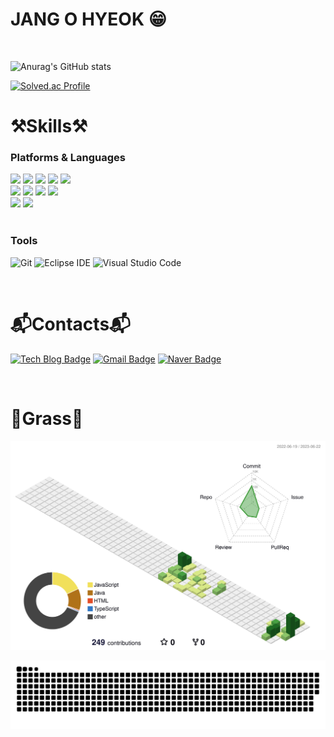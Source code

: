 # JANG O HYEOK 😁

<br/>

![Anurag's GitHub stats](https://github-readme-stats-flax-nine-40.vercel.app/api?username=JangBar&show_icons=true&theme=transparent)
                         
[![Solved.ac Profile](http://mazassumnida.wtf/api/v2/generate_badge?boj=jang_bar)](https://solved.ac/jang_bar/)
<br/>

# ⚒️Skills⚒️

 <div>
  
### Platforms & Languages  
          
<img src="https://img.shields.io/badge/JAVA-007396?style=for-the-badge&logo=java&logoColor=white">
<img src="https://img.shields.io/badge/Spring-6DB33F?style=for-the-badge&logo=Spring&logoColor=white">
<img src="https://img.shields.io/badge/springboot-6DB33F?style=for-the-badge&logo=Spring&logoColor=white">
<img src="https://img.shields.io/badge/oracle-F80000?style=for-the-badge&logo=oracle&logoColor=white">
<img src="https://img.shields.io/badge/mysql-4479A1?style=for-the-badge&logo=mysql&logoColor=white">
<br/>
<img src="https://img.shields.io/badge/html-E34F26?style=for-the-badge&logo=html5&logoColor=white">
<img src="https://img.shields.io/badge/css-1572B6?style=for-the-badge&logo=css3&logoColor=white">
<img src="https://img.shields.io/badge/javascript-F7DF1E?style=for-the-badge&logo=javascript&logoColor=black">
<img src="https://img.shields.io/badge/bootstrap-7952B3?style=for-the-badge&logo=bootstrap&logoColor=white">
<br/>
<img src="https://img.shields.io/badge/github-181717?style=for-the-badge&logo=github&logoColor=white">
<img src="https://img.shields.io/badge/aws-232F3E?style=for-the-badge&logo=aws&logoColor=white">
</div>

<br/>

### Tools
![Git](https://img.shields.io/badge/Git-F05032.svg?&style=for-the-badge&logo=Git&logoColor=white)
![Eclipse IDE](https://img.shields.io/badge/Eclipse%20IDE-2C2255.svg?&style=for-the-badge&logo=Eclipse%20IDE&logoColor=white)
![Visual Studio Code](https://img.shields.io/badge/Visual%20Studio%20Code-007ACC.svg?&style=for-the-badge&logo=Visual%20Studio%20Code&logoColor=white)

<br/>

# 📬Contacts📬  
[![Tech Blog Badge](http://img.shields.io/badge/-Tech%20blog-black?style=flat-square&logo=github&link=https://jangbar.tistory.com/)](https://jangbar.tistory.com/)
[![Gmail Badge](https://img.shields.io/badge/Gmail-d14836?style=flat-square&logo=Gmail&logoColor=white&link=mailto:gohshow@gmail.com)](mailto:gohshow@gmail.com)
[![Naver Badge](https://img.shields.io/badge/Naver-03C75A?style=flat-square&logo=Naver&logoColor=white&link=mailto:atta369@naver.com)](mailto:atta369@naver.com)

<br/>

# 🌱Grass🌱

![](./profile-3d-contrib/profile-green-animate.svg)

![snake gif](https://github.com/JangBar/JangBar/blob/output/github-contribution-grid-snake.svg)
